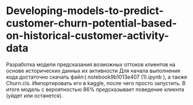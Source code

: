 # Developing-models-to-predict-customer-churn-potential-based-on-historical-customer-activity-data
Разработка модели предсказания возможных оттоков клиентов на основе исторических данных их активности
Для начала выполнения кода достаточно скачать файл:( notebook9b1013e407 (1).ipynb ), а также Churn.cls. Импортировать его в kaggle, после чего просто запустить.
В итоге модель с вероятностью 86% предсказывает поведение клиента (уйдет или останется).
